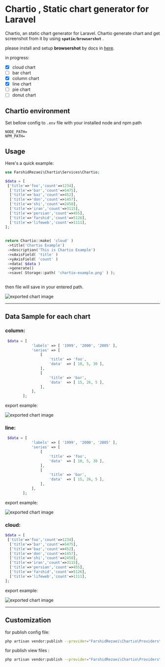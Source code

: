 
# Chartio , Static chart generator for Laravel

Chartio, an static chart generator for Laravel. Chartio generate chart and get screenshot from it by using **`spatie/browsershot`** .

please install and setup  **browsershot** by docs  in [here](https://github.com/spatie/browsershot).

in progress:
- [X] cloud chart
- [ ] bar chart
- [X] column chart
- [X] line chart
- [ ] pie chart
- [ ] donut chart

## Chartio environment
Set bellow config to `.env` file  with your installed node and npm path
```dotenv  
NODE_PATH=
NPM_PATH=
```  

## Usage
Here's a quick example:

```php
use FarshidRezaei\Chartio\Services\Chartio;

$data = [  
 ['title'=>'foo','count'=>1234],  
  ['title'=>'bar','count'=>5475],  
  ['title'=>'baz','count'=>452],  
  ['title'=>'don','count'=>1457],  
  ['title'=>'shi','count'=>2458],  
  ['title'=>'iran','count'=>3115],  
  ['title'=>'persian','count'=>455],  
  ['title'=>'farshid','count'=>5126],  
  ['title'=>'lifeweb','count'=>1111],  
];  
  
  
return Chartio::make( 'cloud' )  
 ->title('Chartio Example')  
 ->description('This is Chartio Example')  
 ->xAxisField( 'title' )  
 ->yAxisField( 'count' )  
 ->data( $data )  
 ->generate()  
 ->save( Storage::path( 'chartio-example.png' ) );
 
 ```
then  file will save in your entered path.

![exported chart image](https://s4.uupload.ir/files/chartio-example_wmr.png)

-----------------

## Data Sample for each chart


### column:
```php
 $data = [
            'labels' => [ '1999', '2000', '2005' ],
            'series' => [
                [
                    'title' => 'foo',
                    'data'  => [ 10, 5, 30 ],
                ],
                [
                    'title' => 'bar',
                    'data'  => [ 15, 26, 5 ],
                ],
            ],
        ];
```
export example:

![exported chart image](https://s4.uupload.ir/files/column_aamm.png)


 ### line:
```php
 $data = [
            'labels' => [ '1999', '2000', '2005' ],
            'series' => [
                [
                    'title' => 'foo',
                    'data'  => [ 10, 5, 30 ],
                ],
                [
                    'title' => 'bar',
                    'data'  => [ 15, 26, 5 ],
                ],
            ],
        ];
```
export example:

![exported chart image](https://s4.uupload.ir/files/line_y6mz.png)


### cloud:
```php
$data = [  
 ['title'=>'foo','count'=>1234],  
  ['title'=>'bar','count'=>5475],  
  ['title'=>'baz','count'=>452],  
  ['title'=>'don','count'=>1457],  
  ['title'=>'shi','count'=>2458],  
  ['title'=>'iran','count'=>3115],  
  ['title'=>'persian','count'=>455],  
  ['title'=>'farshid','count'=>5126],  
  ['title'=>'lifeweb','count'=>1111],  
];  
```
export example:

![exported chart image](https://s4.uupload.ir/files/cloud_ohlo.png)


-----------
## Customization

for publish config file:
```bash
php artisan vendor:publish --provider="FarshidRezaei\Chartio\Providers\ChartioServiceProvider" --tag="config"
```

for publish view files :
```bash
php artisan vendor:publish --provider="FarshidRezaei\Chartio\Providers\ChartioServiceProvider" --tag="views"
```
